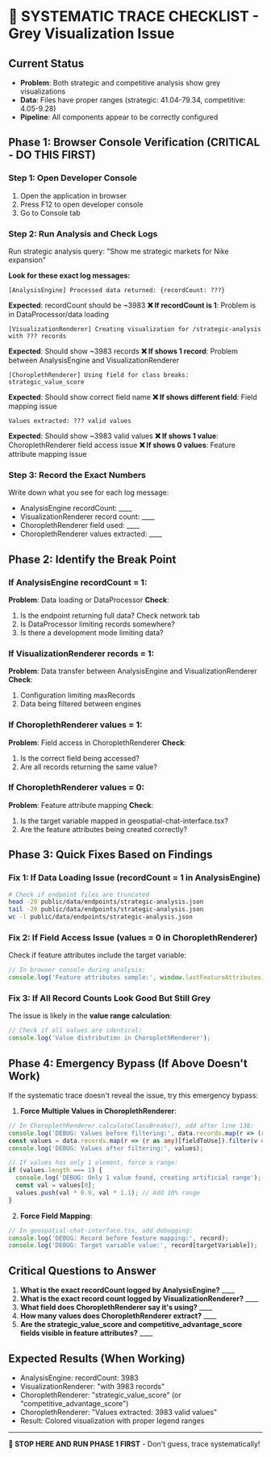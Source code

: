 # 🚨 SYSTEMATIC TRACE CHECKLIST - Grey Visualization Issue

## Current Status
- **Problem**: Both strategic and competitive analysis show grey visualizations
- **Data**: Files have proper ranges (strategic: 41.04-79.34, competitive: 4.05-9.28)
- **Pipeline**: All components appear to be correctly configured

## Phase 1: Browser Console Verification (CRITICAL - DO THIS FIRST)

### Step 1: Open Developer Console
1. Open the application in browser
2. Press F12 to open developer console
3. Go to Console tab

### Step 2: Run Analysis and Check Logs
Run strategic analysis query: "Show me strategic markets for Nike expansion"

**Look for these exact log messages:**

```
[AnalysisEngine] Processed data returned: {recordCount: ???}
```
**Expected**: recordCount should be ~3983
**❌ If recordCount is 1**: Problem is in DataProcessor/data loading

```
[VisualizationRenderer] Creating visualization for /strategic-analysis with ??? records
```
**Expected**: Should show ~3983 records
**❌ If shows 1 record**: Problem between AnalysisEngine and VisualizationRenderer

```
[ChoroplethRenderer] Using field for class breaks: strategic_value_score
```
**Expected**: Should show correct field name
**❌ If shows different field**: Field mapping issue

```
Values extracted: ??? valid values
```
**Expected**: Should show ~3983 valid values
**❌ If shows 1 value**: ChoroplethRenderer field access issue
**❌ If shows 0 values**: Feature attribute mapping issue

### Step 3: Record the Exact Numbers
Write down what you see for each log message:
- AnalysisEngine recordCount: ____
- VisualizationRenderer record count: ____
- ChoroplethRenderer field used: ____
- ChoroplethRenderer values extracted: ____

## Phase 2: Identify the Break Point

### If AnalysisEngine recordCount = 1:
**Problem**: Data loading or DataProcessor
**Check**:
1. Is the endpoint returning full data? Check network tab
2. Is DataProcessor limiting records somewhere?
3. Is there a development mode limiting data?

### If VisualizationRenderer records = 1:
**Problem**: Data transfer between AnalysisEngine and VisualizationRenderer
**Check**:
1. Configuration limiting maxRecords
2. Data being filtered between engines

### If ChoroplethRenderer values = 1:
**Problem**: Field access in ChoroplethRenderer
**Check**:
1. Is the correct field being accessed?
2. Are all records returning the same value?

### If ChoroplethRenderer values = 0:
**Problem**: Feature attribute mapping
**Check**:
1. Is the target variable mapped in geospatial-chat-interface.tsx?
2. Are the feature attributes being created correctly?

## Phase 3: Quick Fixes Based on Findings

### Fix 1: If Data Loading Issue (recordCount = 1 in AnalysisEngine)
```bash
# Check if endpoint files are truncated
head -20 public/data/endpoints/strategic-analysis.json
tail -20 public/data/endpoints/strategic-analysis.json
wc -l public/data/endpoints/strategic-analysis.json
```

### Fix 2: If Field Access Issue (values = 0 in ChoroplethRenderer)
Check if feature attributes include the target variable:
```typescript
// In browser console during analysis:
console.log('Feature attributes sample:', window.lastFeatureAttributes);
```

### Fix 3: If All Record Counts Look Good But Still Grey
The issue is likely in the **value range calculation**:
```javascript
// Check if all values are identical:
console.log('Value distribution in ChoroplethRenderer');
```

## Phase 4: Emergency Bypass (If Above Doesn't Work)

If the systematic trace doesn't reveal the issue, try this emergency bypass:

1. **Force Multiple Values in ChoroplethRenderer**:
```typescript
// In ChoroplethRenderer.calculateClassBreaks(), add after line 138:
console.log('DEBUG: Values before filtering:', data.records.map(r => (r as any)[fieldToUse]));
const values = data.records.map(r => (r as any)[fieldToUse]).filter(v => v !== undefined && !isNaN(v));
console.log('DEBUG: Values after filtering:', values);

// If values has only 1 element, force a range:
if (values.length === 1) {
  console.log('DEBUG: Only 1 value found, creating artificial range');
  const val = values[0];
  values.push(val * 0.9, val * 1.1); // Add 10% range
}
```

2. **Force Field Mapping**:
```typescript
// In geospatial-chat-interface.tsx, add debugging:
console.log('DEBUG: Record before feature mapping:', record);
console.log('DEBUG: Target variable value:', record[targetVariable]);
```

## Critical Questions to Answer

1. **What is the exact recordCount logged by AnalysisEngine?** ____
2. **What is the exact record count logged by VisualizationRenderer?** ____
3. **What field does ChoroplethRenderer say it's using?** ____
4. **How many values does ChoroplethRenderer extract?** ____
5. **Are the strategic_value_score and competitive_advantage_score fields visible in feature attributes?** ____

## Expected Results (When Working)
- AnalysisEngine: recordCount: 3983
- VisualizationRenderer: "with 3983 records"
- ChoroplethRenderer: "strategic_value_score" (or "competitive_advantage_score")
- ChoroplethRenderer: "Values extracted: 3983 valid values"
- Result: Colored visualization with proper legend ranges

---

**🎯 STOP HERE AND RUN PHASE 1 FIRST** - Don't guess, trace systematically!